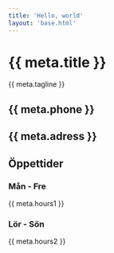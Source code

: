 ```yaml
---
title: 'Hello, world'
layout: 'base.html'
---
```


# {{ meta.title }}

{{ meta.tagline }}

## {{ meta.phone }}
## {{ meta.adress }}

## Öppettider
### Mån - Fre 
{{ meta.hours1 }}
### Lör - Sön
{{ meta.hours2 }}
